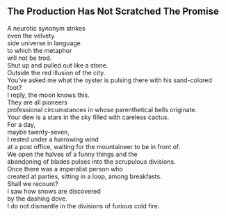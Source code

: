 The Production Has Not Scratched The Promise
--------------------------------------------
A neurotic synonym strikes  
even the velvety  
side universe in language  
to which the metaphor  
will not be trod.  
Shut up and pulled out like a stone.  
Outside the red illusion of the city.  
You've asked me what the oyster is pulsing there with his sand-colored foot?  
I reply, the moon knows this.  
They are all pioneers  
professional circumstances in whose parenthetical bells originate.  
Your dew is a stars in the sky filled with careless cactus.  
For a day,  
maybe twenty-seven,  
I rested under a harrowing wind  
at a post office, waiting for the mountaineer to be in front of.  
We open the halves of a funny things and the  
abandoning of blades pulses into the scrupulous divisions.  
Once there was a imperalist person who  
created at parties, sitting in a loop, among breakfasts.  
Shall we recount?  
I saw how snows are discovered  
by the dashing dove.  
I do not dismantle in the divisions of furious cold fire.  
